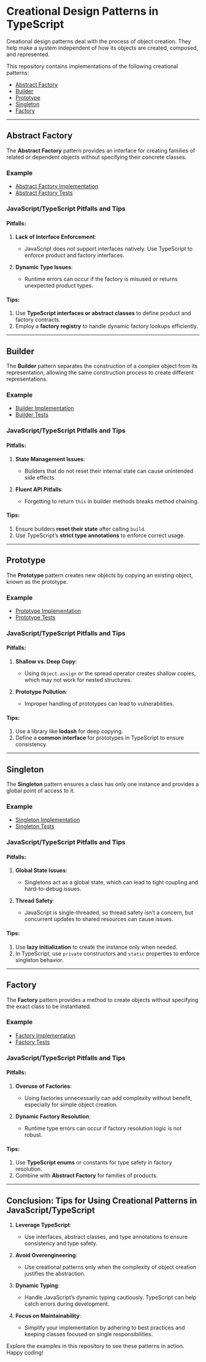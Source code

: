 # Creational Design Patterns in TypeScript

Creational design patterns deal with the process of object creation. They help make a system independent of how its objects are created, composed, and represented.

This repository contains implementations of the following creational patterns:

- [Abstract Factory](#abstract-factory)
- [Builder](#builder)
- [Prototype](#prototype)
- [Singleton](#singleton)
- [Factory](#factory)

---

## Abstract Factory

The **Abstract Factory** pattern provides an interface for creating families of related or dependent objects without specifying their concrete classes.

### Example

- [Abstract Factory Implementation](./abstract_factory.ts)
- [Abstract Factory Tests](./__tests__/abstract_factory.test.ts)

### JavaScript/TypeScript Pitfalls and Tips

#### Pitfalls:

1. **Lack of Interface Enforcement**:

   - JavaScript does not support interfaces natively. Use TypeScript to enforce product and factory interfaces.

2. **Dynamic Type Issues**:
   - Runtime errors can occur if the factory is misused or returns unexpected product types.

#### Tips:

1. Use **TypeScript interfaces or abstract classes** to define product and factory contracts.
2. Employ a **factory registry** to handle dynamic factory lookups efficiently.

---

## Builder

The **Builder** pattern separates the construction of a complex object from its representation, allowing the same construction process to create different representations.

### Example

- [Builder Implementation](./builder.ts)
- [Builder Tests](./__tests__/builder.test.ts)

### JavaScript/TypeScript Pitfalls and Tips

#### Pitfalls:

1. **State Management Issues**:

   - Builders that do not reset their internal state can cause unintended side effects.

2. **Fluent API Pitfalls**:
   - Forgetting to return `this` in builder methods breaks method chaining.

#### Tips:

1. Ensure builders **reset their state** after calling `build`.
2. Use TypeScript’s **strict type annotations** to enforce correct usage.

---

## Prototype

The **Prototype** pattern creates new objects by copying an existing object, known as the prototype.

### Example

- [Prototype Implementation](./prototype.ts)
- [Prototype Tests](./__tests__/prototype.test.ts)

### JavaScript/TypeScript Pitfalls and Tips

#### Pitfalls:

1. **Shallow vs. Deep Copy**:

   - Using `Object.assign` or the spread operator creates shallow copies, which may not work for nested structures.

2. **Prototype Pollution**:
   - Improper handling of prototypes can lead to vulnerabilities.

#### Tips:

1. Use a library like **lodash** for deep copying.
2. Define a **common interface** for prototypes in TypeScript to ensure consistency.

---

## Singleton

The **Singleton** pattern ensures a class has only one instance and provides a global point of access to it.

### Example

- [Singleton Implementation](./singleton.ts)
- [Singleton Tests](./__tests__/singleton.test.ts)

### JavaScript/TypeScript Pitfalls and Tips

#### Pitfalls:

1. **Global State Issues**:

   - Singletons act as a global state, which can lead to tight coupling and hard-to-debug issues.

2. **Thread Safety**:
   - JavaScript is single-threaded, so thread safety isn’t a concern, but concurrent updates to shared resources can cause issues.

#### Tips:

1. Use **lazy initialization** to create the instance only when needed.
2. In TypeScript, use `private` constructors and `static` properties to enforce singleton behavior.

---

## Factory

The **Factory** pattern provides a method to create objects without specifying the exact class to be instantiated.

### Example

- [Factory Implementation](./factory.ts)
- [Factory Tests](./__tests__/factory.test.ts)

### JavaScript/TypeScript Pitfalls and Tips

#### Pitfalls:

1. **Overuse of Factories**:

   - Using factories unnecessarily can add complexity without benefit, especially for simple object creation.

2. **Dynamic Factory Resolution**:
   - Runtime type errors can occur if factory resolution logic is not robust.

#### Tips:

1. Use **TypeScript enums** or constants for type safety in factory resolution.
2. Combine with **Abstract Factory** for families of products.

---

## Conclusion: Tips for Using Creational Patterns in JavaScript/TypeScript

1. **Leverage TypeScript**:

   - Use interfaces, abstract classes, and type annotations to ensure consistency and type safety.

2. **Avoid Overengineering**:

   - Use creational patterns only when the complexity of object creation justifies the abstraction.

3. **Dynamic Typing**:

   - Handle JavaScript’s dynamic typing cautiously. TypeScript can help catch errors during development.

4. **Focus on Maintainability**:
   - Simplify your implementation by adhering to best practices and keeping classes focused on single responsibilities.

Explore the examples in this repository to see these patterns in action. Happy coding!
